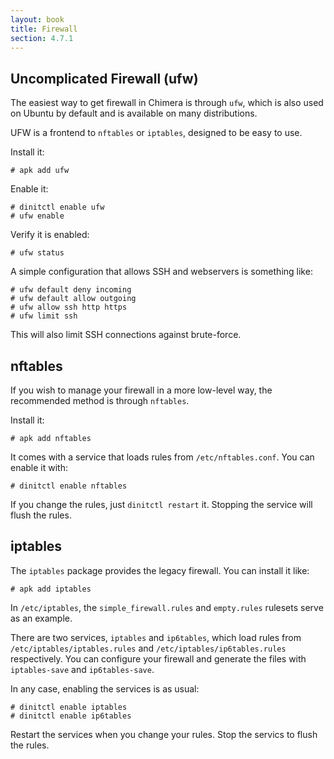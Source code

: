 ```yaml
---
layout: book
title: Firewall
section: 4.7.1
---
```


## Uncomplicated Firewall (ufw)

The easiest way to get firewall in Chimera is through `ufw`, which
is also used on Ubuntu by default and is available on many distributions.

UFW is a frontend to `nftables` or `iptables`, designed to be easy
to use.

Install it:

```
# apk add ufw
```

Enable it:

```
# dinitctl enable ufw
# ufw enable
```

Verify it is enabled:

```
# ufw status
```

A simple configuration that allows SSH and webservers is something like:

```
# ufw default deny incoming
# ufw default allow outgoing
# ufw allow ssh http https
# ufw limit ssh
```

This will also limit SSH connections against brute-force.

## nftables

If you wish to manage your firewall in a more low-level way, the
recommended method is through `nftables`.

Install it:

```
# apk add nftables
```

It comes with a service that loads rules from `/etc/nftables.conf`.
You can enable it with:

```
# dinitctl enable nftables
```

If you change the rules, just `dinitctl restart` it. Stopping the
service will flush the rules.

## iptables

The `iptables` package provides the legacy firewall. You can install
it like:

```
# apk add iptables
```

In `/etc/iptables`, the `simple_firewall.rules` and `empty.rules`
rulesets serve as an example.

There are two services, `iptables` and `ip6tables`, which load rules
from `/etc/iptables/iptables.rules` and `/etc/iptables/ip6tables.rules`
respectively. You can configure your firewall and generate the files
with `iptables-save` and `ip6tables-save`.

In any case, enabling the services is as usual:

```
# dinitctl enable iptables
# dinitctl enable ip6tables
```

Restart the services when you change your rules. Stop the servics to
flush the rules.
